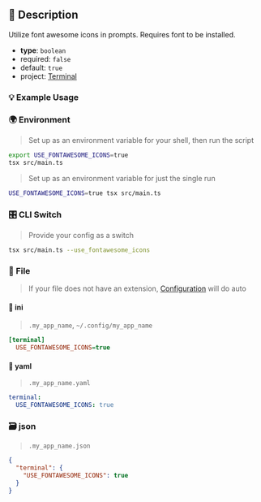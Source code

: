 ## 📜 Description

Utilize font awesome icons in prompts. Requires font to be installed.

- **type**: `boolean`
- required: `false`
- default: `true`
- project: [Terminal](/terminal)

### 💡 Example Usage

### 🌍 Environment

> Set up as an environment variable for your shell, then run the script
```bash
export USE_FONTAWESOME_ICONS=true
tsx src/main.ts
```
> Set up as an environment variable for just the single run

```bash
USE_FONTAWESOME_ICONS=true tsx src/main.ts
```
### 🎛️ CLI Switch

> Provide your config as a switch
```bash
tsx src/main.ts --use_fontawesome_icons
```

### 📁 File
>  If your file does not have an extension, [Configuration](/docs/core/configuration) will do auto
#### 📘 ini

> `.my_app_name`, `~/.config/my_app_name`

```ini
[terminal]
  USE_FONTAWESOME_ICONS=true
```
#### 📄 yaml

> `.my_app_name.yaml`

```yaml
terminal:
  USE_FONTAWESOME_ICONS: true
```
### 🗃️ json

> `.my_app_name.json`

```json
{
  "terminal": {
    "USE_FONTAWESOME_ICONS": true
  }
}
```
